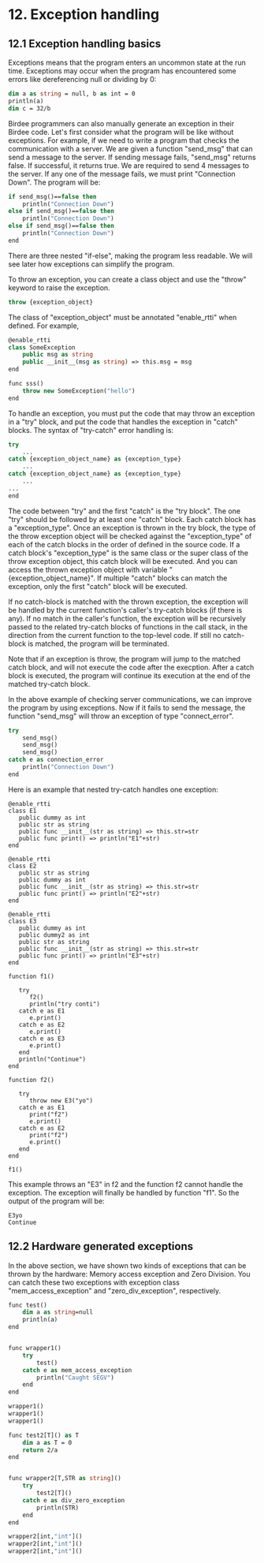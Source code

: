 # 12. Exception handling

## 12.1 Exception handling basics

Exceptions means that the program enters an uncommon state at the run time. Exceptions may occur when the program has encountered some errors like dereferencing null or dividing by 0:

```vb
dim a as string = null, b as int = 0
println(a) 
dim c = 32/b
```

Birdee programmers can also manually generate an exception in their Birdee code. Let's first consider what the program will be like without exceptions. For example, if we need to write a program that checks the communication with a server. We are given a function "send\_msg" that can send a message to the server. If sending message fails, "send\_msg" returns false. If successful, it returns true. We are required to send 4 messages to the server. If any one of the message fails, we must print "Connection Down". The program will be:

```vb
if send_msg()==false then
	println("Connection Down")
else if send_msg()==false then
	println("Connection Down")
else if send_msg()==false then
	println("Connection Down")
end
```

There are three nested "if-else", making the program less readable. We will see later how exceptions can simplify the program.

To throw an exception, you can create a class object and use the "throw" keyword to raise the exception.

```vb
throw {exception_object}
```

The class of "exception\_object" must be annotated "enable\_rtti" when defined. For example,

```vb
@enable_rtti
class SomeException
	public msg as string
	public __init__(msg as string) => this.msg = msg
end

func sss()
	throw new SomeException("hello")
end
```

To handle an exception, you must put the code that may throw an exception in a "try" block, and put the code that handles the exception in "catch" blocks. The syntax of "try-catch" error handling is:

```vb
try
	...
catch {exception_object_name} as {exception_type}
	...
catch {exception_object_name} as {exception_type}
	...
...
end
```

The code between "try" and the first "catch" is the "try block". The one "try" should be followed by at least one "catch" block. Each catch block has a "exception\_type". Once an exception is thrown in the try block, the type of the throw exception object will be checked against the "exception\_type" of each of the catch blocks in the order of defined in the source code. If a catch block's "exception\_type" is the same class or the super class of the throw exception object, this catch block will be executed. And you can access the thrown exception object with variable "{exception\_object\_name}". If multiple "catch" blocks can match the exception, only the first "catch" block will be executed.

If no catch-block is matched with the thrown exception, the exception will be handled by the current function's caller's try-catch blocks (if there is any). If no match in the caller's function, the exception will be recursively passed to the related try-catch blocks of functions in the call stack, in the direction from the current function to the top-level code. If still no catch-block is matched, the program will be terminated. 

Note that if an exception is throw, the program will jump to the matched catch block, and will not execute the code after the execption. After a catch block is executed, the program will continue its execution at the end of the matched try-catch block.

In the above example of checking server communications, we can improve the program by using exceptions. Now if it fails to send the message, the function "send\_msg" will throw an exception of type "connect\_error".

```vb
try
	send_msg()
	send_msg()
	send_msg()
catch e as connection_error
	println("Connection Down")
end
```

Here is an example that nested try-catch handles one exception:

```
@enable_rtti
class E1
   public dummy as int
   public str as string
   public func __init__(str as string) => this.str=str
   public func print() => println("E1"+str)
end

@enable_rtti
class E2
   public str as string
   public dummy as int
   public func __init__(str as string) => this.str=str
   public func print() => println("E2"+str)
end

@enable_rtti
class E3
   public dummy as int
   public dummy2 as int
   public str as string
   public func __init__(str as string) => this.str=str
   public func print() => println("E3"+str)
end

function f1()

   try
      f2()
      println("try conti")
   catch e as E1
      e.print()
   catch e as E2
      e.print()
   catch e as E3
      e.print()
   end
   println("Continue")
end

function f2()

   try
      throw new E3("yo")
   catch e as E1
      print("f2")
      e.print()
   catch e as E2
      print("f2")
      e.print()
   end
end

f1()
```

This example throws an "E3" in f2 and the function f2 cannot handle the exception. The exception will finally be handled by function "f1". So the output of the program will be:

```
E3yo
Continue
```

## 12.2 Hardware generated exceptions

In the above section, we have shown two kinds of exceptions that can be thrown by the hardware: Memory access exception and Zero Division. You can catch these two exceptions with exception class "mem\_access\_exception" and "zero\_div\_exception", respectively.

```vb
func test()
	dim a as string=null
	println(a)
end


func wrapper1()
	try
		test()
	catch e as mem_access_exception
		println("Caught SEGV")
	end
end

wrapper1()
wrapper1()
wrapper1()

func test2[T]() as T
	dim a as T = 0
	return 2/a
end


func wrapper2[T,STR as string]()
	try
		test2[T]()
	catch e as div_zero_exception
		println(STR)
	end
end

wrapper2[int,"int"]()
wrapper2[int,"int"]()
wrapper2[int,"int"]()
```